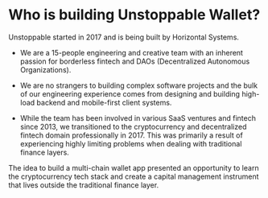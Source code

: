 # Who is building Unstoppable Wallet?

Unstoppable started in 2017 and is being built by Horizontal Systems.

- We are a 15-people engineering and creative team with an inherent passion for borderless fintech and DAOs (Decentralized Autonomous Organizations).

- We are no strangers to building complex software projects and the bulk of our engineering experience comes from designing and building high-load backend and mobile-first client systems.

- While the team has been involved in various SaaS ventures and fintech since 2013, we transitioned to the cryptocurrency and decentralized fintech domain professionally in 2017. This was primarily a result of experiencing highly limiting problems when dealing with traditional finance layers.

The idea to build a multi-chain wallet app presented an opportunity to learn the cryptocurrency tech stack and create a capital management instrument that lives outside the traditional finance layer.
